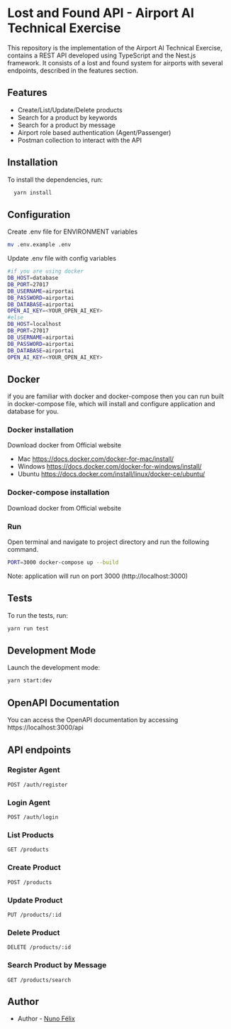 # Lost and Found API - Airport AI Technical Exercise

This repository is the implementation of the Airport AI Technical Exercise, contains a REST API developed using TypeScript and the Nest.js framework. It consists of a lost and found system for airports with several endpoints, described in the features section.

## Features
- Create/List/Update/Delete products
- Search for a product by keywords
- Search for a product by message
- Airport role based authentication (Agent/Passenger)
- Postman collection to interact with the API

## Installation

To install the dependencies, run:

```bash
  yarn install
```

## Configuration

Create .env file for ENVIRONMENT variables

```bash
mv .env.example .env
```
Update .env file with config variables

```bash
#if you are using docker
DB_HOST=database
DB_PORT=27017
DB_USERNAME=airportai
DB_PASSWORD=airportai
DB_DATABASE=airportai
OPEN_AI_KEY=<YOUR_OPEN_AI_KEY>
#else 
DB_HOST=localhost
DB_PORT=27017
DB_USERNAME=airportai
DB_PASSWORD=airportai
DB_DATABASE=airportai
OPEN_AI_KEY=<YOUR_OPEN_AI_KEY>
```

## Docker
if you are familiar with docker and docker-compose then you can run built in docker-compose file, which will install and configure application and database for you.

### Docker installation
Download docker from Official website

- Mac https://docs.docker.com/docker-for-mac/install/
- Windows https://docs.docker.com/docker-for-windows/install/
- Ubuntu https://docs.docker.com/install/linux/docker-ce/ubuntu/

### Docker-compose installation
Download docker from Official website

### Run
Open terminal and navigate to project directory and run the following command.

```bash
PORT=3000 docker-compose up --build
```
Note: application will run on port 3000 (http://localhost:3000)

## Tests
To run the tests, run:
```bash
yarn run test
```

## Development Mode
Launch the development mode:
```bash
yarn start:dev
```

## OpenAPI Documentation
You can access the OpenAPI documentation by accessing https://localhost:3000/api

## API endpoints

### Register Agent
`POST /auth/register`

### Login Agent
`POST /auth/login`

### List Products
`GET /products`

### Create Product
`POST /products`

### Update Product
`PUT /products/:id`

### Delete Product
`DELETE /products/:id`

### Search Product by Message
`GET /products/search`

## Author
- Author - [Nuno Félix](https://github.com/nunomfelix)